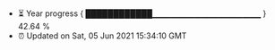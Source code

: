 - ⏳ Year progress { ████████████▁▁▁▁▁▁▁▁▁▁▁▁▁▁▁▁▁▁ } 42.64 %
- ⏰ Updated on Sat, 05 Jun 2021 15:34:10 GMT

